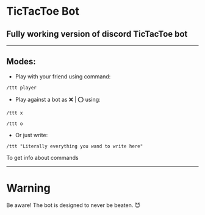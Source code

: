 # TicTacToe Bot
## Fully working version of discord TicTacToe bot

-------------
Modes:
-------------

- Play with your friend using command:
```
/ttt player
```
- Play against a bot as ❌ | ⭕ using:
```
/ttt x
```
```
/ttt o
```
- Or just write:
```
/ttt "Literally everything you wand to write here"
``` 
To get info about commands
 
----------
# Warning

Be aware! The bot is designed to never be beaten. 😈
